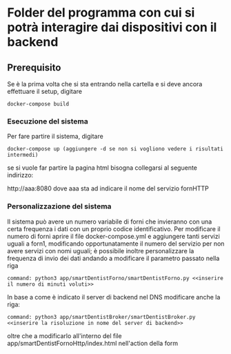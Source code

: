 # Folder del programma con cui si potrà interagire dai dispositivi con il backend

## Prerequisito
Se è la prima volta che si sta entrando nella cartella e si deve ancora effettuare il setup, digitare

```
docker-compose build
```

### Esecuzione del sistema

Per fare partire il sistema, digitare

```
docker-compose up (aggiungere -d se non si vogliono vedere i risultati intermedi)
```

se si vuole far partire la pagina html bisogna collegarsi al seguente indirizzo:

http://aaa:8080  dove aaa sta ad indicare il nome del servizio fornHTTP

### Personalizzazione del sistema

Il sistema può avere un numero variabile di forni che invieranno con una certa frequenza i dati con un proprio codice identificativo.
Per modificare il numero di forni aprire il file docker-compose.yml e aggiungere tanti servizi uguali a forn1, modificando opportunatamente il numero del servizio per non avere servizi con nomi uguali; è possibile inoltre personalizzare la frequenza di invio dei dati andando a modificare il parametro passato nella riga

```
command: python3 app/smartDentistForno/smartDentistForno.py <<inserire il numero di minuti voluti>>
```

In base a come è indicato il server di backend nel DNS modificare anche la riga:

```
command: python3 app/smartDentistBroker/smartDentistBroker.py <<inserire la risoluzione in nome del server di backend>>
```

oltre che a modificarlo all'interno del file app/smartDentistFornoHttp/index.html nell'action della form
